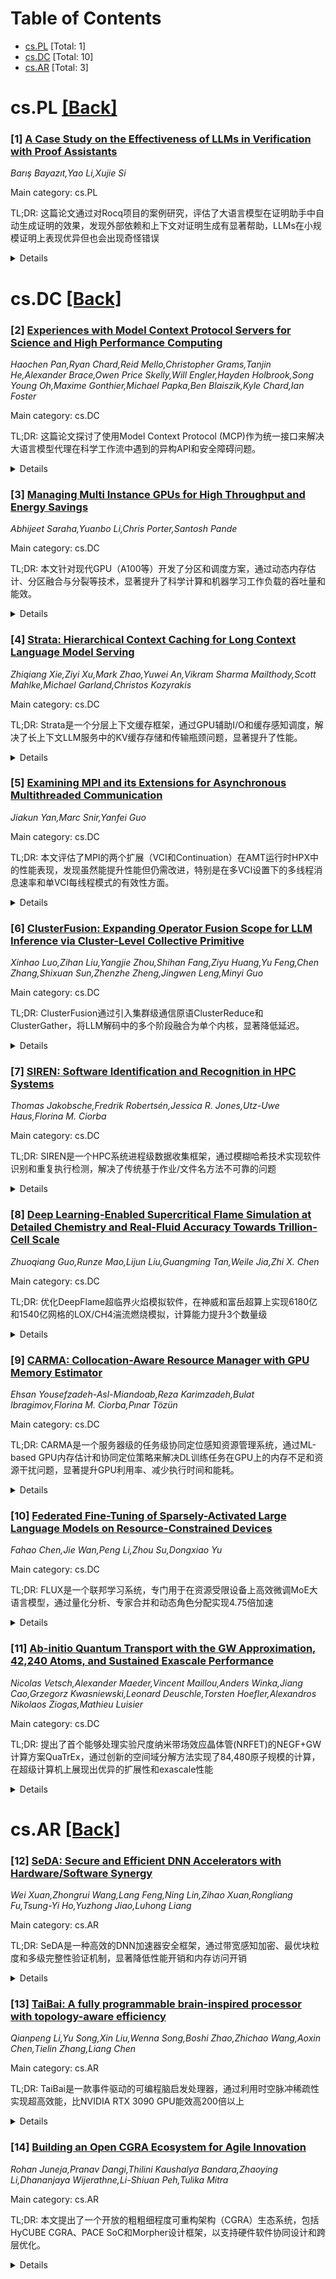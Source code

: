 <div id=toc></div>

# Table of Contents

- [cs.PL](#cs.PL) [Total: 1]
- [cs.DC](#cs.DC) [Total: 10]
- [cs.AR](#cs.AR) [Total: 3]


<div id='cs.PL'></div>

# cs.PL [[Back]](#toc)

### [1] [A Case Study on the Effectiveness of LLMs in Verification with Proof Assistants](https://arxiv.org/abs/2508.18587)
*Barış Bayazıt,Yao Li,Xujie Si*

Main category: cs.PL

TL;DR: 这篇论文通过对Rocq项目的案例研究，评估了大语言模型在证明助手中自动生成证明的效果，发现外部依赖和上下文对证明生成有显著帮助，LLMs在小规模证明上表现优异但也会出现奇怪错误


<details>
  <summary>Details</summary>
Motivation: 识别大语言模型在证明助手中自动化证明生成的实际效果和局限性，以确定其在形式化验证中的应用价值

Method: 基于两个成熟的Rocq项目(hs-to-coq工具和Verdi)进行案例研究，通过定量和定性分析来评估LLMs生成证明的效果

Result: 研究发现：(1)外部依赖和同源文件中的上下文能显著帮助证明生成；(2)LLMs在小规模证明上表现优异但也能生成大规模证明；(3)不同验证项目中LLMs表现不同；(4)LLMs能生成简洁智能的证明，将经典技术应用于新定义，但也会出现奇怪错误

Conclusion: 大语言模型在证明助手中具有自动化证明生成的潜力，但需要考虑上下文依赖和项目特定因素，其能力在不同规模和类型的证明中存在差异

Abstract: Large language models (LLMs) can potentially help with verification using
proof assistants by automating proofs. However, it is unclear how effective
LLMs are in this task. In this paper, we perform a case study based on two
mature Rocq projects: the hs-to-coq tool and Verdi. We evaluate the
effectiveness of LLMs in generating proofs by both quantitative and qualitative
analysis. Our study finds that: (1) external dependencies and context in the
same source file can significantly help proof generation; (2) LLMs perform
great on small proofs but can also generate large proofs; (3) LLMs perform
differently on different verification projects; and (4) LLMs can generate
concise and smart proofs, apply classical techniques to new definitions, but
can also make odd mistakes.

</details>


<div id='cs.DC'></div>

# cs.DC [[Back]](#toc)

### [2] [Experiences with Model Context Protocol Servers for Science and High Performance Computing](https://arxiv.org/abs/2508.18489)
*Haochen Pan,Ryan Chard,Reid Mello,Christopher Grams,Tanjin He,Alexander Brace,Owen Price Skelly,Will Engler,Hayden Holbrook,Song Young Oh,Maxime Gonthier,Michael Papka,Ben Blaiszik,Kyle Chard,Ian Foster*

Main category: cs.DC

TL;DR: 这篇论文探讨了使用Model Context Protocol (MCP)作为统一接口来解决大语言模型代理在科学工作流中遇到的异构API和安全障碍问题。


<details>
  <summary>Details</summary>
Motivation: 研究计算基础设施提供的异质API和安全模型经常阻碍大语言模型代理进行科学工作流的规划和执行，需要一种统一的接口来实现资源的发现、调用和组合。

Method: 采用Model Context Protocol (MCP)作为统一接口，在成熟服务（如Globus Transfer、Compute、Search，计算设施状态API，Octopus事件架构，以及Garden、Galaxy等领域特定工具）上实现薄层MCP服务器。

Result: 通过计算化学、生物信息学、量子化学和文件系统监控等案例研究，证明了MCP导向架构在实践中的可行性和效果。

Conclusion: 论文总结了使用MCP接口的经验教训，并提出了在代理导向科学中面临的评估和信任问题等开放性挑战。

Abstract: Large language model (LLM)-powered agents are increasingly used to plan and
execute scientific workflows, yet most research cyberinfrastructure (CI)
exposes heterogeneous APIs and implements security models that present barriers
for use by agents. We report on our experience using the Model Context Protocol
(MCP) as a unifying interface that makes research capabilities discoverable,
invokable, and composable. Our approach is pragmatic: we implement thin MCP
servers over mature services, including Globus Transfer, Compute, and Search;
status APIs exposed by computing facilities; Octopus event fabric; and
domain-specific tools such as Garden and Galaxy. We use case studies in
computational chemistry, bioinformatics, quantum chemistry, and filesystem
monitoring to illustrate how this MCP-oriented architecture can be used in
practice. We distill lessons learned and outline open challenges in evaluation
and trust for agent-led science.

</details>


### [3] [Managing Multi Instance GPUs for High Throughput and Energy Savings](https://arxiv.org/abs/2508.18556)
*Abhijeet Saraha,Yuanbo Li,Chris Porter,Santosh Pande*

Main category: cs.DC

TL;DR: 本文针对现代GPU（A100等）开发了分区和调度方案，通过动态内存估计、分区融合与分裂等技术，显著提升了科学计算和机器学习工作负载的吞吐量和能效。


<details>
  <summary>Details</summary>
Motivation: 现代GPU虽然提供性能和安全隔离功能，但由于芯片分区复杂约束，充分利用其并发性具有挑战性。需要开发有效的分区调度方案来优化各类工作负载的执行效率。

Method: 开发了多种分区调度方案，包括动态内存估计、分区融合、分区分裂等技术，并支持进程重启以处理内存不足错误，以及早期重启优化。

Result: 通用工作负载获得6.20倍吞吐量提升和5.93倍能效改进；ML工作负载在A100 GPU上获得1.59倍吞吐量和1.12倍能效提升；LLM工作负载获得1.43倍吞吐量提升和1.11倍节能。

Conclusion: 提出的GPU分区调度方案能有效提升各类工作负载的性能和能效，特别是在处理复杂约束条件下实现更好的资源利用率。

Abstract: Modern GPUs such as the Ampere series (A30, A100) as well as the Hopper
series (H100, H200) offer performance as well as security isolation features.
They also support a good amount of concurrency, but taking advantage of it can
be quite challenging due to the complex constraints on partitioning the chip.
  In this work, we develop partitioning and scheduling schemes for a variety of
workloads, ranging from scientific to modern ML workloads, including LLMs. We
develop several schemes involving dynamic memory estimation, partition fusion
and partition fission. We also support process restart to recover from
out-of-memory errors for workloads and early restart as an optimization. This
approach yields up to 6.20x throughput and 5.93x energy improvements for
general workloads; and we see 1.59x and 1.12x improvement to throughput and
energy, respectively, for ML workloads on an A100 GPU. We leverage this
technique on LLM workloads and show good improvements, including up to 1.43x
throughput improvement and 1.11x energy savings.

</details>


### [4] [Strata: Hierarchical Context Caching for Long Context Language Model Serving](https://arxiv.org/abs/2508.18572)
*Zhiqiang Xie,Ziyi Xu,Mark Zhao,Yuwei An,Vikram Sharma Mailthody,Scott Mahlke,Michael Garland,Christos Kozyrakis*

Main category: cs.DC

TL;DR: Strata是一个分层上下文缓存框架，通过GPU辅助I/O和缓存感知调度，解决了长上下文LLM服务中的KV缓存存储和传输瓶颈问题，显著提升了性能。


<details>
  <summary>Details</summary>
Motivation: 随着LLM上下文窗口不断扩大，KV缓存的存储占用迅速超过GPU内存容量，导致生产系统需要采用分层缓存。但传输大缓存上下文回GPU时存在严重的性能瓶颈：分页布局导致碎片化I/O无法充分利用带宽，现有调度器未考虑缓存加载延迟。

Method: Strata引入GPU辅助I/O来对抗KV缓存碎片化，解耦GPU和CPU内存布局，并采用缓存感知请求调度来平衡计算与I/O延迟，将不可避免的停顿与补充任务重叠执行。

Result: 基于SGLang构建并在生产中部署，Strata在长上下文基准测试中相比vLLM + LMCache实现了5倍更低的首次令牌时间(TTFT)，比NVIDIA TensorRT-LLM快3.75倍，且不降低短上下文性能。

Conclusion: Strata框架有效解决了长上下文LLM服务中的缓存管理挑战，通过创新的I/O优化和调度策略显著提升了系统性能，为大规模LLM部署提供了可行的解决方案。

Abstract: Large Language Models (LLMs) with expanding context windows face significant
performance hurdles. While caching key-value (KV) states is critical for
avoiding redundant computation, the storage footprint of long-context caches
quickly exceeds GPU memory capacity, forcing production systems to adopt
hierarchical caching across memory hierarchies. However, transferring large
cached contexts back to the GPU introduces severe performance bottlenecks:
fragmented I/O from paged layouts prevents full bandwidth utilization, and
existing schedulers fail to account for cache-loading delays, leaving systems
loading-bound rather than compute-bound. We present Strata, a hierarchical
context caching framework designed for efficient long context LLM serving.
Strata introduces GPU-assisted I/O to combat KV cache fragmentation, decoupling
GPU and CPU memory layouts and employs cache-aware request scheduling to
balance compute with I/O latency and overlapping unavoidable stalls with
complementary tasks. Built on SGLang and deployed in production, Strata
achieves up to 5x lower Time-To-First-Token (TTFT) compared to vLLM + LMCache
and 3.75x speedup over NVIDIA TensorRT-LLM on long-context benchmarks, without
degrading short-context performance.

</details>


### [5] [Examining MPI and its Extensions for Asynchronous Multithreaded Communication](https://arxiv.org/abs/2508.18667)
*Jiakun Yan,Marc Snir,Yanfei Guo*

Main category: cs.DC

TL;DR: 本文评估了MPI的两个扩展（VCI和Continuation）在AMT运行时HPX中的性能表现，发现虽然能提升性能但仍需改进，特别是在多VCI设置下的多线程消息速率和单VCI每线程模式的有效性方面。


<details>
  <summary>Details</summary>
Motivation: 随着HPC架构复杂化和不规则科学算法的普及，需要高效支持异步多线程通信，特别是对于异步多任务(AMT)系统，而原始MPI规范并未考虑这种通信模式。

Method: 使用基于HPX低级通信机制的MPI级微基准测试测量扩展的峰值性能潜力，然后将这些扩展集成到HPX中以评估实际场景中的有效性。

Result: 结果显示这些扩展相比标准MPI能提升性能，但当前continuation提案限制了多VCI设置中的最大多线程消息速率，且推荐的每线程单VCI模式因注意力问题在实际系统中效果不佳。

Conclusion: 需要提高VCI内部线程效率以实现可扩展的多线程通信，并充分发挥近期MPI扩展的效益。

Abstract: The increasing complexity of HPC architectures and the growing adoption of
irregular scientific algorithms demand efficient support for asynchronous,
multithreaded communication. This need is especially pronounced with
Asynchronous Many-Task (AMT) systems. This communication pattern was not a
consideration during the design of the original MPI specification. The MPI
community has recently introduced several extensions to address these evolving
requirements. This work evaluates two such extensions, the Virtual
Communication Interface (VCI) and the Continuation extensions, in the context
of an established AMT runtime HPX. We begin by using an MPI-level
microbenchmark, modeled from HPX's low-level communication mechanism, to
measure the peak performance potential of these extensions. We then integrate
them into HPX to evaluate their effectiveness in real-world scenarios. Our
results show that while these extensions can enhance performance compared to
standard MPI, areas for improvement remain. The current continuation proposal
limits the maximum multithreaded message rate achievable in the multi-VCI
setting. Furthermore, the recommended one-VCI-per-thread mode proves
ineffective in real-world systems due to the attentiveness problem. These
findings underscore the importance of improving intra-VCI threading efficiency
to achieve scalable multithreaded communication and fully realize the benefits
of recent MPI extensions.

</details>


### [6] [ClusterFusion: Expanding Operator Fusion Scope for LLM Inference via Cluster-Level Collective Primitive](https://arxiv.org/abs/2508.18850)
*Xinhao Luo,Zihan Liu,Yangjie Zhou,Shihan Fang,Ziyu Huang,Yu Feng,Chen Zhang,Shixuan Sun,Zhenzhe Zheng,Jingwen Leng,Minyi Guo*

Main category: cs.DC

TL;DR: ClusterFusion通过引入集群级通信原语ClusterReduce和ClusterGather，将LLM解码中的多个阶段融合为单个内核，显著降低延迟。


<details>
  <summary>Details</summary>
Motivation: LLM解码存在高延迟问题，主要原因是算子执行碎片化和对片外内存的重度依赖，限制了融合机会并产生大量内存流量和内核启动开销。

Method: 设计ClusterReduce和ClusterGather两个集群级通信原语，构建ClusterFusion执行框架，将QKV投影、注意力机制和输出投影等解码阶段融合为单个内核。

Result: 在H100 GPU上评估显示，ClusterFusion相比最先进推理框架平均端到端延迟提升1.61倍。

Conclusion: 通过结构化集群通信抽象和联合调度通信计算，ClusterFusion有效扩展了算子融合范围，显著提升了LLM解码性能。

Abstract: Large language model (LLM) decoding suffers from high latency due to
fragmented execution across operators and heavy reliance on off-chip memory for
data exchange and reduction. This execution model limits opportunities for
fusion and incurs significant memory traffic and kernel launch overhead. While
modern architectures such as NVIDIA Hopper provide distributed shared memory
and low-latency intra-cluster interconnects, they expose only low-level data
movement instructions, lacking structured abstractions for collective on-chip
communication. To bridge this software-hardware gap, we introduce two
cluster-level communication primitives, ClusterReduce and ClusterGather, which
abstract common communication patterns and enable structured, high-speed data
exchange and reduction between thread blocks within a cluster, allowing
intermediate results to be on-chip without involving off-chip memory. Building
on these abstractions, we design ClusterFusion, an execution framework that
schedules communication and computation jointly to expand operator fusion scope
by composing decoding stages such as QKV Projection, Attention, and Output
Projection into a single fused kernels. Evaluations on H100 GPUs show that
ClusterFusion outperforms state-of-the-art inference frameworks by 1.61x on
average in end-to-end latency across different models and configurations. The
source code is available at https://github.com/xinhao-luo/ClusterFusion.

</details>


### [7] [SIREN: Software Identification and Recognition in HPC Systems](https://arxiv.org/abs/2508.18950)
*Thomas Jakobsche,Fredrik Robertsén,Jessica R. Jones,Utz-Uwe Haus,Florina M. Ciorba*

Main category: cs.DC

TL;DR: SIREN是一个HPC系统进程级数据收集框架，通过模糊哈希技术实现软件识别和重复执行检测，解决了传统基于作业/文件名方法不可靠的问题


<details>
  <summary>Details</summary>
Motivation: HPC系统需要应用特定的洞察来分析日益复杂和多样化的工作负载，传统基于作业或文件名的识别方法对用户自定义名称不可靠

Method: 开发SIREN框架，收集进程元数据、环境信息和可执行文件模糊哈希，通过模糊哈希技术检测相似性而不受版本或编译方式变化影响

Result: 在LUMI系统上的首次部署显示，SIREN能够提供软件使用洞察、识别已知应用的重复执行，以及基于相似性识别未知应用

Conclusion: SIREN框架提高了HPC系统的可观测性，为系统优化和安全改进提供了有效工具，克服了传统识别方法的局限性

Abstract: HPC systems use monitoring and operational data analytics to ensure
efficiency, performance, and orderly operations. Application-specific insights
are crucial for analyzing the increasing complexity and diversity of HPC
workloads, particularly through the identification of unknown software and
recognition of repeated executions, which facilitate system optimization and
security improvements. However, traditional identification methods using job or
file names are unreliable for arbitrary user-provided names (a.out). Fuzzy
hashing of executables detects similarities despite changes in executable
version or compilation approach while preserving privacy and file integrity,
overcoming these limitations. We introduce SIREN, a process-level data
collection framework for software identification and recognition. SIREN
improves observability in HPC by enabling analysis of process metadata,
environment information, and executable fuzzy hashes. Findings from a first
opt-in deployment campaign on LUMI show SIREN's ability to provide insights
into software usage, recognition of repeated executions of known applications,
and similarity-based identification of unknown applications.

</details>


### [8] [Deep Learning-Enabled Supercritical Flame Simulation at Detailed Chemistry and Real-Fluid Accuracy Towards Trillion-Cell Scale](https://arxiv.org/abs/2508.18969)
*Zhuoqiang Guo,Runze Mao,Lijun Liu,Guangming Tan,Weile Jia,Zhi X. Chen*

Main category: cs.DC

TL;DR: 优化DeepFlame超临界火焰模拟软件，在神威和富岳超算上实现6180亿和1540亿网格的LOX/CH4湍流燃烧模拟，计算能力提升3个数量级


<details>
  <summary>Details</summary>
Motivation: 传统超临界火焰模拟受限于百万级网格规模，无法满足火箭发动机燃烧等实际工程应用的高分辨率需求

Method: 从并行计算、计算效率和I/O性能三个角度优化DeepFlame软件，集成深度神经网络同时保持真实流体力学和化学精度

Result: 在神威(98304节点)和富岳(73728节点)超算上分别达到439/1186和187/316 PFlop/s性能，实现前所未有的求解时间

Conclusion: 突破性进展使高保真超临界火焰建模成为下一代火箭推进和超高能量密度系统的关键设计工具

Abstract: For decades, supercritical flame simulations incorporating detailed chemistry
and real-fluid transport have been limited to millions of cells, constraining
the resolved spatial and temporal scales of the physical system. We optimize
the supercritical flame simulation software DeepFlame -- which incorporates
deep neural networks while retaining the real-fluid mechanical and chemical
accuracy -- from three perspectives: parallel computing, computational
efficiency, and I/O performance. Our highly optimized DeepFlame achieves
supercritical liquid oxygen/methane (LOX/\ce{CH4}) turbulent combustion
simulation of up to 618 and 154 billion cells with unprecedented
time-to-solution, attaining 439/1186 and 187/316 PFlop/s (32.3\%/21.8\% and
37.4\%/31.8\% of the peak) in FP32/mixed-FP16 precision on Sunway (98,304
nodes) and Fugaku (73,728 nodes) supercomputers, respectively. This
computational capability surpasses existing capacities by three orders of
magnitude, enabling the first practical simulation of rocket engine combustion
with >100 LOX/\ce{CH4} injectors. This breakthrough establishes high-fidelity
supercritical flame modeling as a critical design tool for next-generation
rocket propulsion and ultra-high energy density systems.

</details>


### [9] [CARMA: Collocation-Aware Resource Manager with GPU Memory Estimator](https://arxiv.org/abs/2508.19073)
*Ehsan Yousefzadeh-Asl-Miandoab,Reza Karimzadeh,Bulat Ibragimov,Florina M. Ciorba,Pınar Tözün*

Main category: cs.DC

TL;DR: CARMA是一个服务器级的任务级协同定位感知资源管理系统，通过ML-based GPU内存估计和协同定位策略来解决DL训练任务在GPU上的内存不足和资源干扰问题，显著提升GPU利用率、减少执行时间和能耗。


<details>
  <summary>Details</summary>
Motivation: 企业级基础设施研究表明GPU在深度学习训练中经常被严重低效利用。任务协同定位虽然能提高利用率，但会导致内存不足崩溃和资源干扰导致的性能下降，影响系统鲁棒性和服务质量。

Method: 提出CARMA系统，包含GPUMemNet（基于ML的GPU内存估计框架）来最小化内存错误，引入协同定位策略限制GPU利用率以减少干扰，并提供任务崩溃后的稳健重启恢复方法。

Result: 在真实DL训练任务跟踪的评估中，CARMA使GPU时间利用率提升39.3%，端到端执行时间减少约26.7%，GPU能耗降低约14.2%。

Conclusion: CARMA系统有效解决了DL训练任务在GPU协同定位中的内存和干扰问题，显著提高了资源利用率、性能效率和能源效率。

Abstract: Studies conducted on enterprise-scale infrastructure have shown that GPUs --
the core computational resource for deep learning (DL) training -- are often
significantly underutilized. DL task collocation on GPUs is an opportunity to
address this challenge. However, it may result in (1) out-of-memory crashes for
the subsequently arriving task and (2) slowdowns for all tasks sharing the GPU
due to resource interference. The former challenge poses a threat to
robustness, while the latter affects the quality of service and energy
efficiency.
  We propose CARMA, a server-scale task-level collocation-aware resource
management system that handles both collocation challenges. CARMA encompasses
GPUMemNet, a novel ML-based GPU memory estimator framework for DL training
tasks, to minimize out-of-memory errors and introduces collocation policies
that cap GPU utilization to minimize interference. Furthermore, CARMA
introduces a recovery method to ensure robust restart of tasks that crash. Our
evaluation on traces modeled after real-world DL training task traces shows
that CARMA increases the GPU utilization over time by 39.3\%, decreases the
end-to-end execution time by $\sim$26.7\%, and reduces the GPU energy use by
$\sim$14.2\%.

</details>


### [10] [Federated Fine-Tuning of Sparsely-Activated Large Language Models on Resource-Constrained Devices](https://arxiv.org/abs/2508.19078)
*Fahao Chen,Jie Wan,Peng Li,Zhou Su,Dongxiao Yu*

Main category: cs.DC

TL;DR: FLUX是一个联邦学习系统，专门用于在资源受限设备上高效微调MoE大语言模型，通过量化分析、专家合并和动态角色分配实现4.75倍加速


<details>
  <summary>Details</summary>
Motivation: 现有方法无法在资源受限环境下有效微调MoE大语言模型，存在不实际的系统假设和缺乏MoE特性考虑的问题

Method: 提出三个关键技术：1) 基于量化的本地分析估计专家激活；2) 自适应层感知专家合并减少资源消耗；3) 探索-利用策略动态分配专家角色

Result: 在LLaMA-MoE和DeepSeek-MoE上的实验表明，FLUX显著优于现有方法，时间到精度加速比达到4.75倍

Conclusion: FLUX系统成功解决了资源受限环境下MoE模型联邦微调的挑战，为边缘设备部署大模型提供了可行方案

Abstract: Federated fine-tuning of Mixture-of-Experts (MoE)-based large language models
(LLMs) is challenging due to their massive computational requirements and the
resource constraints of participants. Existing working attempts to fill this
gap through model quantization, computation offloading, or expert pruning.
However, they cannot achieve desired performance due to impractical system
assumptions and a lack of consideration for MoE-specific characteristics. In
this paper, we propose FLUX, a system designed to enable federated fine-tuning
of MoE-based LLMs across participants with constrained computing resources
(e.g., consumer-grade GPUs), aiming to minimize time-to-accuracy. FLUX
introduces three key innovations: (1) quantization-based local profiling to
estimate expert activation with minimal overhead, (2) adaptive layer-aware
expert merging to reduce resource consumption while preserving accuracy, and
(3) dynamic expert role assignment using an exploration-exploitation strategy
to balance tuning and non-tuning experts. Extensive experiments on LLaMA-MoE
and DeepSeek-MoE with multiple benchmark datasets demonstrate that FLUX
significantly outperforms existing methods, achieving up to 4.75X speedup in
time-to-accuracy.

</details>


### [11] [Ab-initio Quantum Transport with the GW Approximation, 42,240 Atoms, and Sustained Exascale Performance](https://arxiv.org/abs/2508.19138)
*Nicolas Vetsch,Alexander Maeder,Vincent Maillou,Anders Winka,Jiang Cao,Grzegorz Kwasniewski,Leonard Deuschle,Torsten Hoefler,Alexandros Nikolaos Ziogas,Mathieu Luisier*

Main category: cs.DC

TL;DR: 提出了首个能够处理实验尺度纳米带场效应晶体管(NRFET)的NEGF+GW计算方案QuaTrEx，通过创新的空间域分解方法实现了84,480原子规模的计算，在超级计算机上展现出优异的扩展性和exascale性能


<details>
  <summary>Details</summary>
Motivation: 随着器件尺寸缩小到几纳米级别，强电子-电子相互作用变得至关重要，传统的DFT+NEGF方法需要扩展到GW近似来准确描述这些量子效应，但计算量巨大

Method: 开发了QuaTrEx软件包，采用新颖的空间域分解方案，实现了NEGF+GW计算框架，能够处理实验尺度的NRFET几何结构

Result: 成功处理了84,480原子规模的器件，在Alps和Frontier超级计算机上实现了>80%的弱扩展效率，在42,240原子上达到了1.15 Eflop/s的exascale性能

Conclusion: QuaTrEx是首个能够处理实验尺度NRFET器件的NEGF+GW实现，为解决纳米电子器件中的强关联效应提供了强大的计算工具，具有优异的可扩展性和计算性能

Abstract: Designing nanoscale electronic devices such as the currently manufactured
nanoribbon field-effect transistors (NRFETs) requires advanced modeling tools
capturing all relevant quantum mechanical effects. State-of-the-art approaches
combine the non-equilibrium Green's function (NEGF) formalism and density
functional theory (DFT). However, as device dimensions do not exceed a few
nanometers anymore, electrons are confined in ultra-small volumes, giving rise
to strong electron-electron interactions. To account for these critical
effects, DFT+NEGF solvers should be extended with the GW approximation, which
massively increases their computational intensity. Here, we present the first
implementation of the NEGF+GW scheme capable of handling NRFET geometries with
dimensions comparable to experiments. This package, called QuaTrEx, makes use
of a novel spatial domain decomposition scheme, can treat devices made of up to
84,480 atoms, scales very well on the Alps and Frontier supercomputers (>80%
weak scaling efficiency), and sustains an exascale FP64 performance on 42,240
atoms (1.15 Eflop/s).

</details>


<div id='cs.AR'></div>

# cs.AR [[Back]](#toc)

### [12] [SeDA: Secure and Efficient DNN Accelerators with Hardware/Software Synergy](https://arxiv.org/abs/2508.18924)
*Wei Xuan,Zhongrui Wang,Lang Feng,Ning Lin,Zihao Xuan,Rongliang Fu,Tsung-Yi Ho,Yuzhong Jiao,Luhong Liang*

Main category: cs.AR

TL;DR: SeDA是一种高效的DNN加速器安全框架，通过带宽感知加密、最优块粒度和多级完整性验证机制，显著降低性能开销和内存访问开销


<details>
  <summary>Details</summary>
Motivation: 当前DNN加速器安全方案需要大量硬件资源并产生显著的片外内存访问开销，需要更高效的解决方案

Method: 1) 带宽感知加密机制提高硬件资源效率 2) 通过层内和层间分块模式实现最优块粒度 3) 多级完整性验证机制最小化内存访问开销

Result: 实验结果显示SeDA将服务器和边缘NPU的性能开销降低了12%以上，同时确保强大的可扩展性

Conclusion: SeDA为DNN加速器提供了高效的安全保护方案，在保持安全性的同时显著降低了性能开销

Abstract: Ensuring the confidentiality and integrity of DNN accelerators is paramount
across various scenarios spanning autonomous driving, healthcare, and finance.
However, current security approaches typically require extensive hardware
resources, and incur significant off-chip memory access overheads. This paper
introduces SeDA, which utilizes 1) a bandwidth-aware encryption mechanism to
improve hardware resource efficiency, 2) optimal block granularity through
intra-layer and inter-layer tiling patterns, and 3) a multi-level integrity
verification mechanism that minimizes, or even eliminates, memory access
overheads. Experimental results show that SeDA decreases performance overhead
by over 12% for both server and edge neural processing units (NPUs), while
ensuring robust scalability.

</details>


### [13] [TaiBai: A fully programmable brain-inspired processor with topology-aware efficiency](https://arxiv.org/abs/2508.18961)
*Qianpeng Li,Yu Song,Xin Liu,Wenna Song,Boshi Zhao,Zhichao Wang,Aoxin Chen,Tielin Zhang,Liang Chen*

Main category: cs.AR

TL;DR: TaiBai是一款事件驱动的可编程脑启发处理器，通过利用时空脉冲稀疏性实现超高效能，比NVIDIA RTX 3090 GPU能效高200倍以上


<details>
  <summary>Details</summary>
Motivation: 解决现有脑启发芯片网络拓扑结构僵化和神经元可编程性有限的问题，提升芯片的适应性和灵活性

Method: 采用分层拓扑编码方案支持任意网络架构，多粒度指令集实现神经元和突触可编程，配合协同设计的编译器栈进行优化映射

Result: 在语音识别、ECG分类和脑机接口解码等任务中，实现比RTX 3090 GPU高200倍以上的能效，同时保持相当的准确率

Conclusion: TaiBai芯片展示了作为可扩展、可编程和超高效解决方案的巨大潜力，适用于多尺度脑模拟和脑启发计算

Abstract: Brain-inspired computing has emerged as a promising paradigm to overcome the
energy-efficiency limitations of conventional intelligent systems by emulating
the brain's partitioned architecture and event-driven sparse computation.
However, existing brain-inspired chips often suffer from rigid network topology
constraints and limited neuronal programmability, hindering their adaptability.
To address these challenges, we present TaiBai, an event-driven, programmable
many-core brain-inspired processor that leverages temporal and spatial spike
sparsity to minimize bandwidth and computational overhead. TaiBai chip contains
three key features: First, a brain-inspired hierarchical topology encoding
scheme is designed to flexibly support arbitrary network architectures while
slashing storage overhead for large-scale networks; Second, a multi-granularity
instruction set enables programmability of brain-like spiking neuron or
synapses with various dynamics and on-chip learning rules; Third, a co-designed
compiler stack optimizes task mapping and resource allocation. After evaluating
across various tasks, such as speech recognition, ECG classification, and
cross-day brain-computer interface decoding, we found spiking neural networks
embedded on the TaiBai chip could achieve more than 200 times higher energy
efficiency than a standard NVIDIA RTX 3090 GPU at a comparable accuracy. These
results demonstrated its high potentiation as a scalable, programmable, and
ultra-efficient solution for both multi-scale brain simulation and
brain-inspired computation.

</details>


### [14] [Building an Open CGRA Ecosystem for Agile Innovation](https://arxiv.org/abs/2508.19090)
*Rohan Juneja,Pranav Dangi,Thilini Kaushalya Bandara,Zhaoying Li,Dhananjaya Wijerathne,Li-Shiuan Peh,Tulika Mitra*

Main category: cs.AR

TL;DR: 本文提出了一个开放的粗粗细程度可重构架构（CGRA）生态系统，包括HyCUBE CGRA、PACE SoC和Morpher设计框架，以支持硬件软件协同设计和跨层优化。


<details>
  <summary>Details</summary>
Motivation: 现代计算工作负荷（特别是AI和边缘应用）需要硬件软件协同设计来实现高性能和低能耗目标，而开放平台和灵活生态系统可以替代闭源垂直集成开发模式。

Method: 开发了一个完整的开源CGRA生态系统：1) HyCUBE - 具有可重构单周期多跳互联的CGRA；2) PACE - 将高效能HyCUBE嵌入RISC-V SoC的边缘计算方案；3) Morpher - 支持设计空间探索、编译、模拟和验证的开源CGRA设计框架。

Result: 构建了一个完整的开源CGRA生态系统，能够支持从架构探索到实际部署的全流程开发，为灵活硬件开发提供基础。

Conclusion: 提倡在每个层面实施开放性，以降低创新门槛、支持可复现研究。并呼吁为CGRAs和空间加速器建立统一的抽象层，实现硬件专门化与软件开发的解耦，从而开启架构可移植性、编译器创新和空间计算的可扩展开放基础。

Abstract: Modern computing workloads, particularly in AI and edge applications, demand
hardware-software co-design to meet aggressive performance and energy targets.
Such co-design benefits from open and agile platforms that replace closed,
vertically integrated development with modular, community-driven ecosystems.
Coarse-Grained Reconfigurable Architectures (CGRAs), with their unique balance
of flexibility and efficiency are particularly well-suited for this paradigm.
When built on open-source hardware generators and software toolchains, CGRAs
provide a compelling foundation for architectural exploration, cross-layer
optimization, and real-world deployment. In this paper, we will present an open
CGRA ecosystem that we have developed to support agile innovation across the
stack. Our contributions include HyCUBE, a CGRA with a reconfigurable
single-cycle multi-hop interconnect for efficient data movement; PACE, which
embeds a power-efficient HyCUBE within a RISC-V SoC targeting edge computing;
and Morpher, a fully open-source, architecture-adaptive CGRA design framework
that supports design space exploration, compilation, simulation, and
validation. By embracing openness at every layer, we aim to lower barriers to
innovation, enable reproducible research, and demonstrate how CGRAs can anchor
the next wave of agile hardware development. We will conclude with a call for a
unified abstraction layer for CGRAs and spatial accelerators, one that
decouples hardware specialization from software development. Such a
representation would unlock architectural portability, compiler innovation, and
a scalable, open foundation for spatial computing.

</details>
